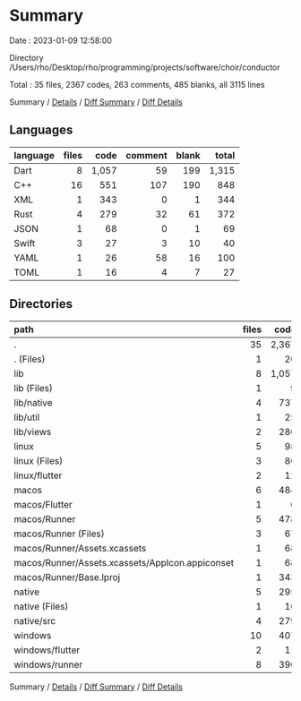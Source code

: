 # Summary

Date : 2023-01-09 12:58:00

Directory /Users/rho/Desktop/rho/programming/projects/software/choir/conductor

Total : 35 files,  2367 codes, 263 comments, 485 blanks, all 3115 lines

Summary / [Details](details.md) / [Diff Summary](diff.md) / [Diff Details](diff-details.md)

## Languages
| language | files | code | comment | blank | total |
| :--- | ---: | ---: | ---: | ---: | ---: |
| Dart | 8 | 1,057 | 59 | 199 | 1,315 |
| C++ | 16 | 551 | 107 | 190 | 848 |
| XML | 1 | 343 | 0 | 1 | 344 |
| Rust | 4 | 279 | 32 | 61 | 372 |
| JSON | 1 | 68 | 0 | 1 | 69 |
| Swift | 3 | 27 | 3 | 10 | 40 |
| YAML | 1 | 26 | 58 | 16 | 100 |
| TOML | 1 | 16 | 4 | 7 | 27 |

## Directories
| path | files | code | comment | blank | total |
| :--- | ---: | ---: | ---: | ---: | ---: |
| . | 35 | 2,367 | 263 | 485 | 3,115 |
| . (Files) | 1 | 26 | 58 | 16 | 100 |
| lib | 8 | 1,057 | 59 | 199 | 1,315 |
| lib (Files) | 1 | 9 | 2 | 3 | 14 |
| lib/native | 4 | 737 | 39 | 151 | 927 |
| lib/util | 1 | 25 | 0 | 7 | 32 |
| lib/views | 2 | 286 | 18 | 38 | 342 |
| linux | 5 | 98 | 27 | 38 | 163 |
| linux (Files) | 3 | 86 | 18 | 27 | 131 |
| linux/flutter | 2 | 12 | 9 | 11 | 32 |
| macos | 6 | 484 | 3 | 33 | 520 |
| macos/Flutter | 1 | 6 | 3 | 4 | 13 |
| macos/Runner | 5 | 478 | 0 | 29 | 507 |
| macos/Runner (Files) | 3 | 67 | 0 | 27 | 94 |
| macos/Runner/Assets.xcassets | 1 | 68 | 0 | 1 | 69 |
| macos/Runner/Assets.xcassets/AppIcon.appiconset | 1 | 68 | 0 | 1 | 69 |
| macos/Runner/Base.lproj | 1 | 343 | 0 | 1 | 344 |
| native | 5 | 295 | 36 | 68 | 399 |
| native (Files) | 1 | 16 | 4 | 7 | 27 |
| native/src | 4 | 279 | 32 | 61 | 372 |
| windows | 10 | 407 | 80 | 131 | 618 |
| windows/flutter | 2 | 11 | 9 | 11 | 31 |
| windows/runner | 8 | 396 | 71 | 120 | 587 |

Summary / [Details](details.md) / [Diff Summary](diff.md) / [Diff Details](diff-details.md)
